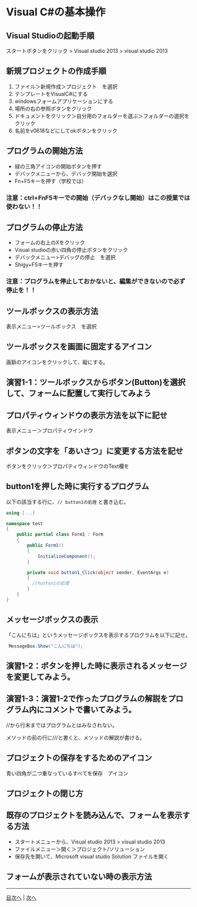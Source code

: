 # Visual C#の基本操作
## Visual Studioの起動手順
スタートボタンをクリック > Visual studio 2013 > visual studio 2013


## 新規プロジェクトの作成手順
1.	 ファイル＞新規作成＞プロジェクト　を選択
2.	 テンプレートをVisualC#にする
3.	 windowsフォームアプリケーションにする
4.	 場所の右の参照ボタンをクリック
5.	 ドキュメントをクリック＞自分用のフォルダーを選ぶ＞フォルダーの選択をクリック
6.	 名前をv0618などにしてokボタンをクリック

## プログラムの開始方法
- 緑の三角アイコンの開始ボタンを押す
- デバックメニューから、デバック開始を選択
- Fn+F5キーを押す（学校では）

### 注意：ctrl+FnF5キーでの開始（デバックなし開始）はこの授業では使わない！！

## プログラムの停止方法
- フォームの右上のXをクリック
- Visual studioの赤い四角の停止ボタンをクリック
- デバックメニュー>デバッグの停止　を選択
- Shigy+F5キーを押す
### 注意：プログラムを停止しておかないと、編集ができないので必ず停止を！！

## ツールボックスの表示方法
表示メニュー>ツールボックス　を選択


## ツールボックスを画面に固定するアイコン
画鋲のアイコンをクリックして、縦にする。


## 演習1-1：ツールボックスからボタン(Button)を選択して、フォームに配置して実行してみよう



## プロパティウィンドウの表示方法を以下に記せ
表示メニュー＞プロパティウインドウ


## ボタンの文字を「あいさつ」に変更する方法を記せ
ボタンをクリック＞プロパティウィンドウのText欄を


## button1を押した時に実行するプログラム
以下の該当する行に、`// button1の処理` と書き込む。

```cs
using [...]

namespace test
{
    public partial class Form1 : Form
    {
        public Form1()
        {
            InitializeComponent();
        }

        private void button1_Click(object sender, EventArgs e)
        {
          //hutton1の処理
        }
    }
}
```

## メッセージボックスの表示
「こんにちは」というメッセージボックスを表示するプログラムを以下に記せ。

```cs
 MessageBox.Show("こんにちは");
```

## 演習1-2：ボタンを押した時に表示されるメッセージを変更してみよう。



## 演習1-3：演習1-2で作ったプログラムの解説をプログラム内にコメントで書いてみよう。

//から行末まではプログラムとはみなされない。

メソッドの前の行に///と書くと、メソッドの解説が書ける。

## プロジェクトの保存をするためのアイコン
青い四角が二つ重なっているすべてを保存　アイコン


## プロジェクトの閉じ方



## 既存のプロジェクトを読み込んで、フォームを表示する方法
- スタートメニューから、Visual studio 2013  > visual studio 2013
- ファイルメニュー＞開く＞プロジェクト/ソリューション
- 保存先を開いて、Microsoft visual studio Solution ファイルを開く

## フォームが表示されていない時の表示方法



---

[目次へ](README.md#%E7%9B%AE%E6%AC%A1) | [次へ](README.md#%E3%83%97%E3%83%AD%E3%82%B0%E3%83%A9%E3%83%9F%E3%83%B3%E3%82%B0%E3%81%AE%E8%82%9D)
